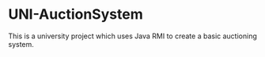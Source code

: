 # UNI-AuctionSystem
This is a university project which uses Java RMI to create a basic auctioning system.
